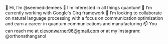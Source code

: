 👋 Hi, I’m @seemedidemees
👀 I’m interested in all things quantum!
🌱 I’m currently working with Google's Cirq framework
💞️ I’m looking to collaborate on natural language processing with a focus on communication optimization and earn a career in quantum communications and manufacturing
📫 You can reach me at clevonwarner96@gmail.com or at my Instagram: @orthonathanganol



<!---
seemedidemees/seemedidemees is a ✨ special ✨ repository because its `README.md` (this file) appears on your GitHub profile.
You can click the Preview link to take a look at your changes.
--->
